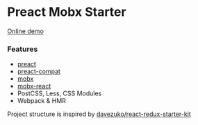 # Preact Mobx Starter

[Online demo](https://awaw00.github.io/preact-mobx-starter/)

### Features

- [preact](https://github.com/developit/preact)
- [preact-compat](https://github.com/developit/preact-compat)
- [mobx](https://github.com/mobxjs/mobx)
- [mobx-react](https://github.com/mobxjs/mobx-react)
- PostCSS, Less, CSS Modules
- Webpack & HMR

Project structure is inspired by [davezuko/react-redux-starter-kit](https://github.com/davezuko/react-redux-starter-kit#application-structure)
